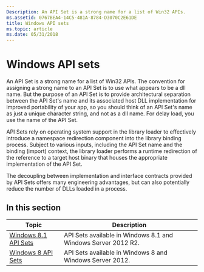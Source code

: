 ```yaml
---
Description: An API Set is a strong name for a list of Win32 APIs.
ms.assetid: 0767BEA4-14C5-481A-8784-D3070C2E61DE
title: Windows API sets
ms.topic: article
ms.date: 05/31/2018
---
```


# Windows API sets

An API Set is a strong name for a list of Win32 APIs. The convention for assigning a strong name to an API Set is to use what appears to be a dll name. But the purpose of an API Set is to provide architectural separation between the API Set's name and its associated host DLL implementation for improved portability of your app, so you should think of an API Set's name as just a unique character string, and not as a dll name. For delay load, you use the name of the API Set.

API Sets rely on operating system support in the library loader to effectively introduce a namespace redirection component into the library binding process. Subject to various inputs, including the API Set name and the binding (import) context, the library loader performs a runtime redirection of the reference to a target host binary that houses the appropriate implementation of the API Set.

The decoupling between implementation and interface contracts provided by API Sets offers many engineering advantages, but can also potentially reduce the number of DLLs loaded in a process.

## In this section



| Topic                                                      | Description                                                              |
|------------------------------------------------------------|--------------------------------------------------------------------------|
| [Windows 8.1 API Sets](windows-81-api-sets.md)<br/> | API Sets available in Windows 8.1 and Windows Server 2012 R2.<br/> |
| [Windows 8 API Sets](windows-8-api-sets.md)<br/>    | API Sets available in Windows 8 and Windows Server 2012.<br/>      |



 

 

 




